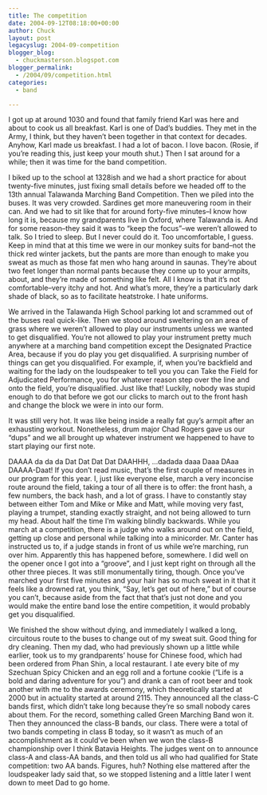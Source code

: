 ```yaml
---
title: The competition
date: 2004-09-12T08:18:00+00:00
author: Chuck
layout: post
legacyslug: 2004-09-competition
blogger_blog:
  - chuckmasterson.blogspot.com
blogger_permalink:
  - /2004/09/competition.html
categories:
  - band

---
```

I got up at around 1030 and found that family friend Karl was here and about to
cook us all breakfast. Karl is one of Dad’s buddies. They met in the Army, I
think, but they haven’t been together in that context for decades. Anyhow, Karl
made us breakfast. I had a lot of bacon. I love bacon. (Rosie, if you’re
reading this, just keep your mouth shut.) Then I sat around for a while; then
it was time for the band competition.

I biked up to the school at 1328ish and we had a short practice for about
twenty-five minutes, just fixing small details before we headed off to the 13th
annual Talawanda Marching Band Competition. Then we piled into the buses. It
was very crowded. Sardines get more maneuvering room in their can. And we had
to sit like that for around forty-five minutes–I know how long it is, because
my grandparents live in Oxford, where Talawanda is. And for some reason–they
said it was to “keep the focus”–we weren’t allowed to talk. So I tried to
sleep. But I never could do it. Too uncomfortable, I guess. Keep in mind that
at this time we were in our monkey suits for band–not the thick red winter
jackets, but the pants are more than enough to make you sweat as much as those
fat men who hang around in saunas. They’re about two feet longer than normal
pants because they come up to your armpits, about, and they’re made of
something like felt. All I know is that it’s not comfortable–very itchy and
hot. And what’s more, they’re a particularly dark shade of black, so as to
facilitate heatstroke. I hate uniforms.

We arrived in the Talawanda High School parking lot and scrammed out of the
buses real quick-like. Then we stood around sweltering on an area of grass
where we weren’t allowed to play our instruments unless we wanted to get
disqualified. You’re not allowed to play your instrument pretty much anywhere
at a marching band competition except the Designated Practice Area, because if
you do play you get disqualified. A surprising number of things can get you
disqualified. For example, if, when you’re backfield and waiting for the lady
on the loudspeaker to tell you you can Take the Field for Adjudicated
Performance, you for whatever reason step over the line and onto the field,
you’re disqualified. Just like that! Luckily, nobody was stupid enough to do
that before we got our clicks to march out to the front hash and change the
block we were in into our form. 

It was still very hot. It was like being inside a really fat guy’s armpit after
an exhausting workout. Nonetheless, drum major Chad Rogers gave us our “dups”
and we all brought up whatever instrument we happened to have to start playing
our first note. 

DAAAA da da da Dat Dat Dat Dat DAAHHH, …dadada daaa Daaa DAaa DAAAA-Daat! If
you don’t read music, that’s the first couple of measures in our program for
this year. I, just like everyone else, march a very inconcise route around the
field, taking a tour of all there is to offer: the front hash, a few numbers,
the back hash, and a lot of grass. I have to constantly stay between either Tom
and Mike or Mike and Matt, while moving very fast, playing a trumpet, standing
exactly straight, and not being allowed to turn my head. About half the time
I’m walking blindly backwards. While you march at a competition, there is a
judge who walks around out on the field, getting up close and personal while
talking into a minicorder. Mr. Canter has instructed us to, if a judge stands
in front of us while we’re marching, run over him. Apparently this has happened
before, somewhere. I did well on the opener once I got into a “groove”, and I
just kept right on through all the other three pieces. It was still
monumentally tiring, though. Once you’ve marched your first five minutes and
your hair has so much sweat in it that it feels like a drowned rat, you think,
“Say, let’s get out of here,” but of course you can’t, because aside from the
fact that that’s just not done and you would make the entire band lose the
entire competition, it would probably get you disqualified. 

We finished the show without dying, and immediately I walked a long, circuitous
route to the buses to change out of my sweat suit. Good thing for dry cleaning.
Then my dad, who had previously shown up a little while earlier, took us to my
grandparents’ house for Chinese food, which had been ordered from Phan Shin, a
local restaurant. I ate every bite of my Szechuan Spicy Chicken and an egg roll
and a fortune cookie (“Life is a bold and daring adventure for you”) and drank
a can of root beer and took another with me to the awards ceremony, which
theoretically started at 2000 but in actuality started at around 2115\. They
announced all the class-C bands first, which didn’t take long because they’re
so small nobody cares about them. For the record, something called Green
Marching Band won it. Then they announced the class-B bands, our class. There
were a total of two bands competing in class B today, so it wasn’t as much of
an accomplishment as it could’ve been when we won the class-B championship over
I think Batavia Heights. The judges went on to announce class-A and class-AA
bands, and then told us all who had qualified for State competition: two AA
bands. Figures, huh? Nothing else mattered after the loudspeaker lady said
that, so we stopped listening and a little later I went down to meet Dad to go
home.
